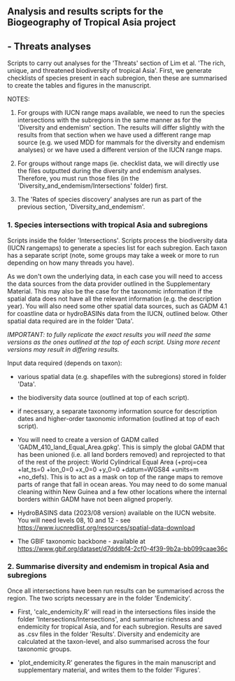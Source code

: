 ## Analysis and results scripts for the Biogeography of Tropical Asia project

## - Threats analyses

Scripts to carry out analyses for the 'Threats' section of Lim et al. 'The rich, unique, and threatened biodiversity of tropical Asia'. First, we generate checklists of species present in each subregion, then these are summarised to create the tables and figures in the manuscript.

NOTES:

1)  For groups with IUCN range maps available, we need to run the species intersections with the subregions in the same manner as for the 'Diversity and endemism' section. The results will differ slightly with the results from that section when we have used a different range map source (e.g. we used MDD for mammals for the diversity and endemism analyses) or we have used a different version of the IUCN range maps.

2)  For groups without range maps (ie. checklist data, we will directly use the files outputted during the diversity and endemism analyses. Therefore, you must run those files (in the 'Diversity_and_endemism/Intersections' folder) first.

3)  The 'Rates of species discovery’ analyses are run as part of the previous section, 'Diversity_and_endemism'.

### 1. Species intersections with tropical Asia and subregions

Scripts inside the folder 'Intersections'. Scripts process the biodiversity data (IUCN rangemaps) to generate a species list for each subregion. Each taxon has a separate script (note, some groups may take a week or more to run depending on how many threads you have).

As we don't own the underlying data, in each case you will need to access the data sources from the data provider outlined in the Supplementary Material. This may also be the case for the taxonomic information if the spatial data does not have all the relevant information (e.g. the description year). You will also need some other spatial data sources, such as GADM 4.1 for coastline data or hydroBASINs data from the IUCN, outlined below. Other spatial data required are in the folder 'Data'.

*IMPORTANT: to fully replicate the exact results you will need the same versions as the ones outlined at the top of each script. Using more recent versions may result in differing results.*

Input data required (depends on taxon):

-   various spatial data (e.g. shapefiles with the subregions) stored in folder 'Data'.

-   the biodiversity data source (outlined at top of each script).

-   if necessary, a separate taxonomy information source for description dates and higher-order taxonomic information (outlined at top of each script).

-   You will need to create a version of GADM called 'GADM_410_land_Equal_Area.gpkg'. This is simply the global GADM that has been unioned (i.e. all land borders removed) and reprojected to that of the rest of the project: World Cylindrical Equal Area (+proj=cea +lat_ts=0 +lon_0=0 +x_0=0 +y_0=0 +datum=WGS84 +units=m +no_defs). This is to act as a mask on top of the range maps to remove parts of range that fall in ocean areas. You may need to do some manual cleaning within New Guinea and a few other locations where the internal borders within GADM have not been aligned properly.

-   HydroBASINS data (2023/08 version) available on the IUCN website. You will need levels 08, 10 and 12 - see <https://www.iucnredlist.org/resources/spatial-data-download>

-   The GBIF taxonomic backbone - available at <https://www.gbif.org/dataset/d7dddbf4-2cf0-4f39-9b2a-bb099caae36c>

### 2. Summarise diversity and endemism in tropical Asia and subregions

Once all intersections have been run results can be summarised across the region. The two scripts necessary are in the folder 'Endemicity'.

-   First, 'calc_endemicity.R' will read in the intersections files inside the folder 'Intersections/Intersections', and summarise richness and endemicity for tropical Asia, and for each subregion. Results are saved as .csv files in the folder 'Results'. Diversity and endemicity are calculated at the taxon-level, and also summarised across the four taxonomic groups.

-   'plot_endemicity.R' generates the figures in the main manuscript and supplementary material, and writes them to the folder 'Figures'.

### 
